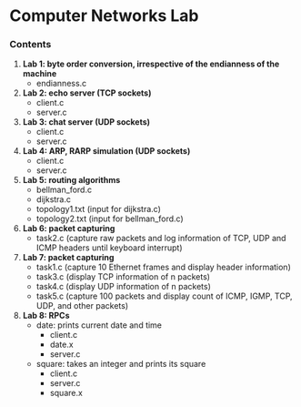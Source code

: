 # Computer Networks Lab

### Contents
1. **Lab 1: byte order conversion, irrespective of the endianness of the machine**
   - endianness.c
2. **Lab 2: echo server (TCP sockets)**
   - client.c
   - server.c
3. **Lab 3: chat server (UDP sockets)**
   - client.c
   - server.c
4. **Lab 4: ARP, RARP simulation (UDP sockets)**
   - client.c
   - server.c
5. **Lab 5: routing algorithms**
   - bellman_ford.c
   - dijkstra.c
   - topology1.txt (input for dijkstra.c)
   - topology2.txt (input for bellman_ford.c)
6. **Lab 6: packet capturing**
   - task2.c (capture raw packets and log information of TCP, UDP and ICMP headers until keyboard interrupt)
7. **Lab 7: packet capturing**
   - task1.c (capture 10 Ethernet frames and display header information)
   - task3.c (display TCP information of n packets)
   - task4.c (display UDP information of n packets)
   - task5.c (capture 100 packets and display count of ICMP, IGMP, TCP, UDP, and other packets)
8. **Lab 8: RPCs**
   - date: prints current date and time
     - client.c
     - date.x
     - server.c
   - square: takes an integer and prints its square
     - client.c
     - server.c
     - square.x
     